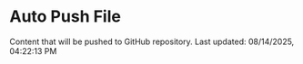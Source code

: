 # Auto Push File

Content that will be pushed to GitHub repository.
Last updated: 08/14/2025, 04:22:13 PM